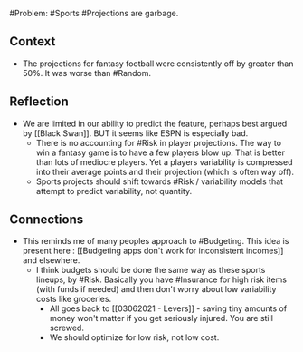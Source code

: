 #Problem: #Sports #Projections are garbage.

## Context
 - The projections for fantasy football were consistently off by greater than 50%. It was worse than #Random.

## Reflection
- We are limited in our ability to predict the feature, perhaps best argued by [[Black Swan]]. BUT it seems like ESPN is especially bad. 
	- There is no accounting for #Risk in player projections. The way to win a fantasy game is to have a few players blow up. That is better than lots of mediocre players. Yet a players variability is compressed into their average points and their projection (which is often way off). 
	- Sports projects should shift towards #Risk / variability models that attempt to predict variability, not quantity. 

## Connections
- This reminds me of many peoples approach to #Budgeting. This idea is present here : [[Budgeting apps don't work for inconsistent incomes]] and elsewhere. 
	- I think budgets should be done the same way as these sports lineups, by #Risk. Basically you have #Insurance for high risk items (with funds if needed) and then don't worry about low variability costs like groceries. 
		- All goes back to [[03062021 - Levers]] - saving tiny amounts of money won't matter if you get seriously injured. You are still screwed. 
		- We should optimize for low risk, not low cost. 